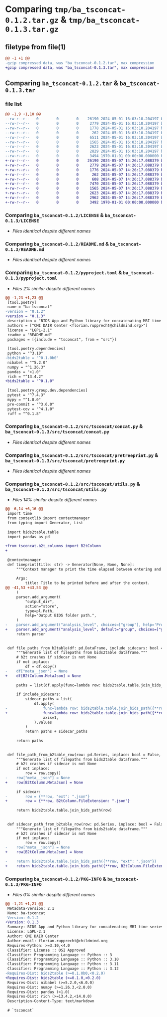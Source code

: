 # Comparing `tmp/ba_tsconcat-0.1.2.tar.gz` & `tmp/ba_tsconcat-0.1.3.tar.gz`

## filetype from file(1)

```diff
@@ -1 +1 @@
-gzip compressed data, was "ba_tsconcat-0.1.2.tar", max compression
+gzip compressed data, was "ba_tsconcat-0.1.3.tar", max compression
```

## Comparing `ba_tsconcat-0.1.2.tar` & `ba_tsconcat-0.1.3.tar`

### file list

```diff
@@ -1,9 +1,10 @@
--rw-r--r--   0        0        0    26190 2024-05-01 16:03:10.204197 ba_tsconcat-0.1.2/LICENSE
--rw-r--r--   0        0        0     2779 2024-05-01 16:03:10.204197 ba_tsconcat-0.1.2/README.md
--rw-r--r--   0        0        0     1778 2024-05-01 16:03:10.204197 ba_tsconcat-0.1.2/pyproject.toml
--rw-r--r--   0        0        0      262 2024-05-01 16:03:10.204197 ba_tsconcat-0.1.2/src/tsconcat/__init__.py
--rw-r--r--   0        0        0     6511 2024-05-01 16:03:10.204197 ba_tsconcat-0.1.2/src/tsconcat/cli.py
--rw-r--r--   0        0        0     1565 2024-05-01 16:03:10.204197 ba_tsconcat-0.1.2/src/tsconcat/concat.py
--rw-r--r--   0        0        0     2623 2024-05-01 16:03:10.204197 ba_tsconcat-0.1.2/src/tsconcat/pretreeprint.py
--rw-r--r--   0        0        0     2829 2024-05-01 16:03:10.204197 ba_tsconcat-0.1.2/src/tsconcat/utils.py
--rw-r--r--   0        0        0     3494 1970-01-01 00:00:00.000000 ba_tsconcat-0.1.2/PKG-INFO
+-rw-r--r--   0        0        0    26190 2024-05-07 14:26:17.088379 ba_tsconcat-0.1.3/LICENSE
+-rw-r--r--   0        0        0     2779 2024-05-07 14:26:17.088379 ba_tsconcat-0.1.3/README.md
+-rw-r--r--   0        0        0     1776 2024-05-07 14:26:17.088379 ba_tsconcat-0.1.3/pyproject.toml
+-rw-r--r--   0        0        0      262 2024-05-07 14:26:17.088379 ba_tsconcat-0.1.3/src/tsconcat/__init__.py
+-rw-r--r--   0        0        0      608 2024-05-07 14:26:17.088379 ba_tsconcat-0.1.3/src/tsconcat/b2t_columns.py
+-rw-r--r--   0        0        0     7470 2024-05-07 14:26:17.088379 ba_tsconcat-0.1.3/src/tsconcat/cli.py
+-rw-r--r--   0        0        0     1565 2024-05-07 14:26:17.088379 ba_tsconcat-0.1.3/src/tsconcat/concat.py
+-rw-r--r--   0        0        0     2623 2024-05-07 14:26:17.088379 ba_tsconcat-0.1.3/src/tsconcat/pretreeprint.py
+-rw-r--r--   0        0        0     2962 2024-05-07 14:26:17.088379 ba_tsconcat-0.1.3/src/tsconcat/utils.py
+-rw-r--r--   0        0        0     3492 1970-01-01 00:00:00.000000 ba_tsconcat-0.1.3/PKG-INFO
```

### Comparing `ba_tsconcat-0.1.2/LICENSE` & `ba_tsconcat-0.1.3/LICENSE`

 * *Files identical despite different names*

### Comparing `ba_tsconcat-0.1.2/README.md` & `ba_tsconcat-0.1.3/README.md`

 * *Files identical despite different names*

### Comparing `ba_tsconcat-0.1.2/pyproject.toml` & `ba_tsconcat-0.1.3/pyproject.toml`

 * *Files 2% similar despite different names*

```diff
@@ -1,23 +1,23 @@
 [tool.poetry]
 name = "ba-tsconcat"
-version = "0.1.2"
+version = "0.1.3"
 description = "BIDS App and Python library for concatenating MRI time series."
 authors = ["CMI DAIR Center <florian.rupprecht@childmind.org>"]
 license = "LGPL-2.1"
 readme = "README.md"
 packages = [{include = "tsconcat", from = "src"}]
 
 [tool.poetry.dependencies]
 python = "^3.10"
-bids2table = "^0.1.0b0"
 nibabel = "^5.2.0"
 numpy = "^1.26.3"
 pandas = ">1.0"
 rich = "^13.4.2"
+bids2table = "^0.1.0"
 
 [tool.poetry.group.dev.dependencies]
 pytest = "^7.4.3"
 mypy = "^1.8.0"
 pre-commit = "^3.6.0"
 pytest-cov = "^4.1.0"
 ruff = "^0.1.8"
```

### Comparing `ba_tsconcat-0.1.2/src/tsconcat/concat.py` & `ba_tsconcat-0.1.3/src/tsconcat/concat.py`

 * *Files identical despite different names*

### Comparing `ba_tsconcat-0.1.2/src/tsconcat/pretreeprint.py` & `ba_tsconcat-0.1.3/src/tsconcat/pretreeprint.py`

 * *Files identical despite different names*

### Comparing `ba_tsconcat-0.1.2/src/tsconcat/utils.py` & `ba_tsconcat-0.1.3/src/tsconcat/utils.py`

 * *Files 14% similar despite different names*

```diff
@@ -6,14 +6,16 @@
 import time
 from contextlib import contextmanager
 from typing import Generator, List
 
 import bids2table.table
 import pandas as pd
 
+from tsconcat.b2t_columns import B2tColumn
+
 
 @contextmanager
 def timeprint(title: str) -> Generator[None, None, None]:
     """Context manager to print the time elapsed between entering and exiting the context.
 
     Args:
         title: Title to be printed before and after the context.
@@ -41,53 +43,53 @@
     )
     parser.add_argument(
         "output_dir",
         action="store",
         type=pl.Path,
         help="Output BIDS folder path.",
     )
-    parser.add_argument("analysis_level", choices=["group"], help='Processing stage, must be "group".')
+    parser.add_argument("analysis_level", default="group", choices=["group"], help='Processing stage, must be "group".')
     return parser
 
 
 def file_paths_from_b2table(df: pd.DataFrame, include_sidecars: bool = False, inplace: bool = False) -> List[pl.Path]:
     """Generate list of filepaths from bids2table dataframe."""
     # b2t crashes if sidecar is not None
     if not inplace:
         df = df.copy()
-    df["meta__json"] = None
+    df[B2tColumn.MetaJson] = None
 
     paths = list(df.apply(func=lambda row: bids2table.table.join_bids_path(row), axis=1).values)
 
     if include_sidecars:
         sidecar_paths = list(
             df.apply(
-                func=lambda row: bids2table.table.join_bids_path({**row, "ext": ".json"}),
+                func=lambda row: bids2table.table.join_bids_path({**row, B2tColumn.FileExtension: ".json"}),
                 axis=1,
             ).values
         )
         return paths + sidecar_paths
 
     return paths
 
 
 def file_path_from_b2table_row(row: pd.Series, inplace: bool = False, sidecar: bool = False) -> pl.Path:
     """Generate list of filepaths from bids2table dataframe."""
     # b2t crashes if sidecar is not None
     if not inplace:
         row = row.copy()
-    row["meta__json"] = None
+    row[B2tColumn.MetaJson] = None
 
     if sidecar:
-        row = {**row, "ext": ".json"}
+        row = {**row, B2tColumn.FileExtension: ".json"}
 
     return bids2table.table.join_bids_path(row)
 
 
 def sidecar_path_from_b2table_row(row: pd.Series, inplace: bool = False) -> pl.Path:
     """Generate list of filepaths from bids2table dataframe."""
     # b2t crashes if sidecar is not None
     if not inplace:
         row = row.copy()
-    row["meta__json"] = None
+    row[B2tColumn.MetaJson] = None
 
-    return bids2table.table.join_bids_path({**row, "ext": ".json"})
+    return bids2table.table.join_bids_path({**row, B2tColumn.FileExtension: ".json"})
```

### Comparing `ba_tsconcat-0.1.2/PKG-INFO` & `ba_tsconcat-0.1.3/PKG-INFO`

 * *Files 0% similar despite different names*

```diff
@@ -1,21 +1,21 @@
 Metadata-Version: 2.1
 Name: ba-tsconcat
-Version: 0.1.2
+Version: 0.1.3
 Summary: BIDS App and Python library for concatenating MRI time series.
 License: LGPL-2.1
 Author: CMI DAIR Center
 Author-email: florian.rupprecht@childmind.org
 Requires-Python: >=3.10,<4.0
 Classifier: License :: OSI Approved
 Classifier: Programming Language :: Python :: 3
 Classifier: Programming Language :: Python :: 3.10
 Classifier: Programming Language :: Python :: 3.11
 Classifier: Programming Language :: Python :: 3.12
-Requires-Dist: bids2table (>=0.1.0b0,<0.2.0)
+Requires-Dist: bids2table (>=0.1.0,<0.2.0)
 Requires-Dist: nibabel (>=5.2.0,<6.0.0)
 Requires-Dist: numpy (>=1.26.3,<2.0.0)
 Requires-Dist: pandas (>1.0)
 Requires-Dist: rich (>=13.4.2,<14.0.0)
 Description-Content-Type: text/markdown
 
 # `tsconcat`
```


